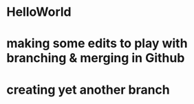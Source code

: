 # HelloWorld
# making some edits to play with branching & merging in Github
# creating yet another branch
